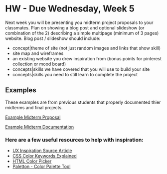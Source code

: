 # HW - Due Wednesday, Week 5

Next week you will be presenting you midterm project proposals to your classmates. Plan on showing a blog post and optional slideshow (or combination of the 2) describing a simple multipage (minimum of 3 pages) website. Blog post / slideshow should include:

* concept|theme of site (not just random images and links that show skill)
* site map  and wireframes
* an existing website you drew inspiration from (bonus points for pinterest collection or mood board)
* concepts|skills we have covered that you will use to build your site
* concepts|skills you need to still learn to complete the project

## Examples
These examples are from previous students that properly documented thier midterms and final projects. 

[Example Midterm Proposal](http://sites.bxmc.poly.edu/~isabellaweaver/webdev/?p=9)

[Example Midterm Documentation](https://samantascreations.com/2015/10/25/midterm-presentation/)

### Here are a few useful resources to help with inspiration:

* [UX Inspiration Source Article](http://mediatemple.net/blog/tips/top-seven-sites-for-ux-inspiration/?utm_source=weekly_newsletter&utm_medium=email&utm_content=kylie_img&utm_campaign=02092016_newsletter&j=50758766&e=katieadee@gmail.com&l=32460871_HTML&u=372480720&mid=10825691&jb=49)
* [CSS Color Keywords Explained](http://www.w3schools.com/cssref/css_colors.asp)
* [HTML Color Picker](http://www.w3schools.com/colors/colors_picker.asp)
* [Paletton - Color Palette Tool](http://paletton.com)


